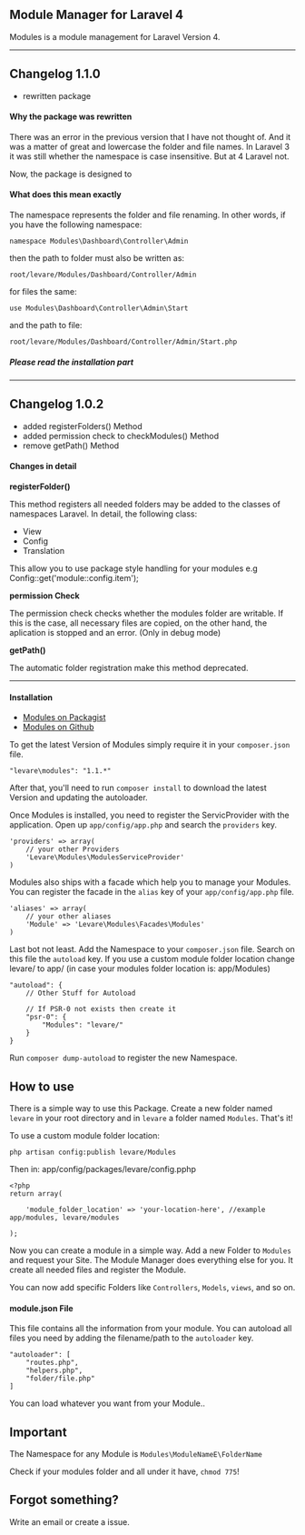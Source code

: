 ## Module Manager for Laravel 4

Modules is a module management for Laravel Version 4.

----------------
## Changelog 1.1.0

* rewritten package

#### Why the package was rewritten

There was an error in the previous version that I have not thought of. And it was a matter of great and lowercase the folder and file names. In Laravel 3 it was still whether the namespace is case insensitive. But at 4 Laravel not.

Now, the package is designed to

#### What does this mean exactly

The namespace represents the folder and file renaming. In other words, if you have the following namespace:

`namespace Modules\Dashboard\Controller\Admin`

then the path to folder must also be written as:

`root/levare/Modules/Dashboard/Controller/Admin`

for files the same:

`use Modules\Dashboard\Controller\Admin\Start`

and the path to file:

`root/levare/Modules/Dashboard/Controller/Admin/Start.php`


##### Please read the installation part ####
-----------

## Changelog 1.0.2

* added registerFolders() Method
* added permission check to checkModules() Method
* remove getPath() Method

#### Changes in detail

**registerFolder()**

This method registers all needed folders may be added to the classes of namespaces Laravel. In detail, the following class:

* View
* Config
* Translation

This allow you to use package style handling for your modules e.g Config::get('module::config.item');

**permission Check**

The permission check checks whether the modules folder are writable. If this is the case, all necessary files are copied, on the other hand, the aplication is stopped and an error. (Only in debug mode)

**getPath()**

The automatic folder registration make this method deprecated.


----------------


#### Installation

* <a href="https://packagist.org/packages/levare/modules">Modules on Packagist</a>
* <a href="https://github.com/LevareCMS/modulemanager">Modules on Github</a>

To get the latest Version of Modules simply require it in your `composer.json` file.

```
"levare\modules": "1.1.*"
```

After that, you'll need to run `composer install` to download the latest Version and updating the autoloader.

Once Modules is installed, you need to register the ServicProvider with the application. Open up `app/config/app.php` and search the `providers` key.

```
'providers' => array(
	// your other Providers
	'Levare\Modules\ModulesServiceProvider'
)
```

Modules also ships with a facade which help you to manage your Modules. You can register the facade in the `alias` key of your `app/config/app.php` file.

```
'aliases' => array(
	// your other aliases
	'Module' => 'Levare\Modules\Facades\Modules'
)
```

Last bot not least. Add the Namespace to your `composer.json` file. Search on this file the `autoload` key.
If you use a custom module folder location change levare/ to app/ (in case your modules folder location is: app/Modules)
```
"autoload": {
	// Other Stuff for Autoload
	
	// If PSR-0 not exists then create it
	"psr-0": {
		"Modules": "levare/"
	}
}
``` 
Run `composer dump-autoload` to register the new Namespace.

## How to use
There is a simple way to use this Package. Create a new folder named `levare` in your root directory and in `levare` a folder named `Modules`. That's it!

To use a custom module folder location:
```
php artisan config:publish levare/Modules
```
Then in: app/config/packages/levare/config.pphp
```
<?php
return array(

    'module_folder_location' => 'your-location-here', //example app/modules, levare/modules

);

```

Now you can create a module in a simple way. Add a new Folder to `Modules` and request your Site. The Module Manager does everything else for you. It create all needed files and register the Module.

You can now add specific Folders like `Controllers`, `Models`, `views`, and so on.

#### module.json File
This file contains all the information from your module. You can autoload all files you need by adding the filename/path to the `autoloader` key.

```
"autoloader": [
	"routes.php",
	"helpers.php",
	"folder/file.php"
]
```

You can load whatever you want from your Module..

## Important

The Namespace for any Module is `Modules\ModuleNameE\FolderName`

Check if your modules folder and all under it have, `chmod 775`!

## Forgot something?
Write an email or create a issue.
